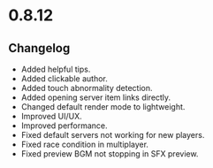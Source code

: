 # 0.8.12

## Changelog

-   Added helpful tips.
-   Added clickable author.
-   Added touch abnormality detection.
-   Added opening server item links directly.
-   Changed default render mode to lightweight.
-   Improved UI/UX.
-   Improved performance.
-   Fixed default servers not working for new players.
-   Fixed race condition in multiplayer.
-   Fixed preview BGM not stopping in SFX preview.
